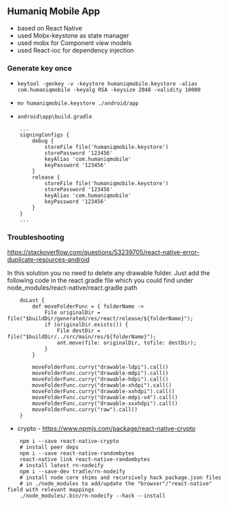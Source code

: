 ## Humaniq Mobile App

- based on React Native
- used Mobx-keystone as state manager
- used mobx for Component view models
- used React-ioc for dependency injection

### Generate key once

- `keytool -genkey -v -keystore humaniqmobile.keystore -alias com.humaniqmobile -keyalg RSA -keysize 2048 -validity 10000`

- `mv humaniqmobile.keystore ./android/app`
- `android\app\build.gradle`
```
    ...
    signingConfigs {
        debug {
            storeFile file('humaniqmobile.keystore')
            storePassword '123456'
            keyAlias 'com.humaniqmobile'
            keyPassword '123456'
        }
        release {
            storeFile file('humaniqmobile.keystore')
            storePassword '123456'
            keyAlias 'com.humaniqmobile'
            keyPassword '123456'
        }
    }
    ...
```

### Troubleshooting

https://stackoverflow.com/questions/53239705/react-native-error-duplicate-resources-android

In this solution you no need to delete any drawable folder. 
Just add the following code in the react.gradle file which you could find under 
node_modules/react-native/react.gradle path

```
    doLast {
        def moveFolderFunc = { folderName ->
            File originalDir = file("$buildDir/generated/res/react/release/${folderName}");
            if (originalDir.exists()) {
                File destDir = file("$buildDir/../src/main/res/${folderName}");
                ant.move(file: originalDir, tofile: destDir);
            }
        }

        moveFolderFunc.curry("drawable-ldpi").call()
        moveFolderFunc.curry("drawable-mdpi").call()
        moveFolderFunc.curry("drawable-hdpi").call()
        moveFolderFunc.curry("drawable-xhdpi").call()
        moveFolderFunc.curry("drawable-xxhdpi").call()
        moveFolderFunc.curry("drawable-mdpi-v4").call()
        moveFolderFunc.curry("drawable-xxxhdpi").call()
        moveFolderFunc.curry("raw").call()
    }

```

- crypto - https://www.npmjs.com/package/react-native-crypto

```
    npm i --save react-native-crypto
    # install peer deps 
    npm i --save react-native-randombytes
    react-native link react-native-randombytes
    # install latest rn-nodeify 
    npm i --save-dev tradle/rn-nodeify
    # install node core shims and recursively hack package.json files 
    # in ./node_modules to add/update the "browser"/"react-native" field with relevant mappings 
    ./node_modules/.bin/rn-nodeify --hack --install

```

